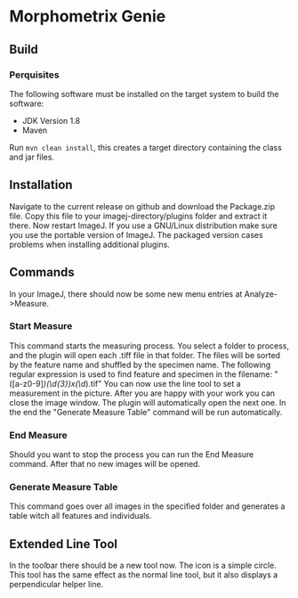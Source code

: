 # Morphometrix Genie

## Build

### Perquisites
The following software must be installed on the target system to
build the software:
* JDK Version 1.8
* Maven

Run `mvn clean install`, this creates a target directory
containing the class and jar files.

## Installation
Navigate to the current release on github and download the Package.zip file.
Copy this file to your imagej-directory/plugins folder and extract it there. Now restart ImageJ.
If you use a GNU/Linux distribution make sure you use the portable version of
ImageJ. The packaged version cases problems when installing additional plugins.

## Commands
In your ImageJ, there should now be some new menu
entries at Analyze->Measure.

### Start Measure
This command starts the measuring process. You select a folder
to process, and the plugin will open each .tiff file in that folder.
The files will be sorted by the feature name and shuffled by the specimen name.
The following regular expression is used to find feature and specimen
in the filename: "([a-z0-9]*)_(\d{3})x_(\d*)\.tif"
You can now use the line tool to set a measurement in the picture.
After you are happy with your work you can close the image window.
The plugin will automatically open the next one.
In the end the "Generate Measure Table" command will be run automatically.

### End Measure
Should you want to stop the process you can run the End Measure command.
After that no new images will be opened.

### Generate Measure Table
This command goes over all images in the specified folder and generates
a table witch all features and individuals.

## Extended Line Tool
In the toolbar there should be a new tool now. The icon is a simple
circle. This tool has the same effect as the normal line tool,
but it also displays a perpendicular helper line. 